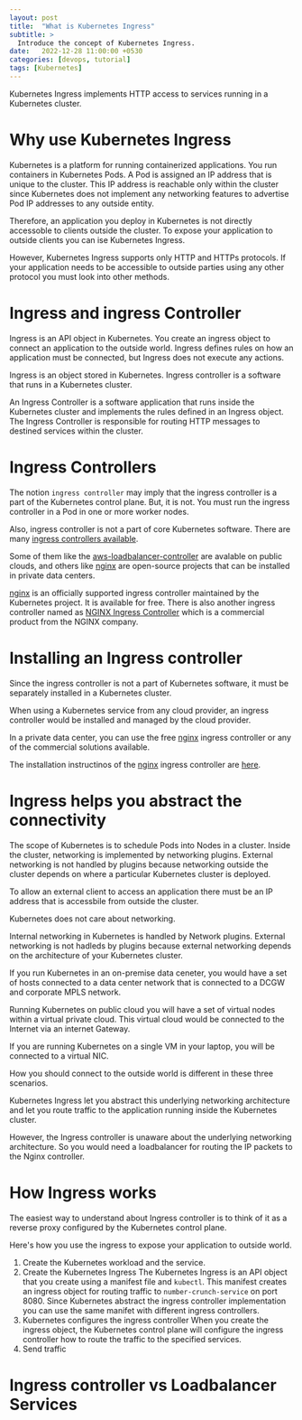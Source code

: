 ```yaml
---
layout: post
title:  "What is Kubernetes Ingress"
subtitle: > 
  Introduce the concept of Kubernetes Ingress.
date:   2022-12-28 11:00:00 +0530
categories: [devops, tutorial]
tags: [Kubernetes]
---
```


Kubernetes Ingress implements HTTP access to services running in a Kubernetes cluster.

# Why use Kubernetes Ingress

Kubernetes is a platform for running containerized applications. You run containers in Kubernetes Pods. A Pod is assigned an IP address that is unique to the cluster. This IP address is reachable only within the cluster since Kubernetes does not implement any networking features to advertise Pod IP addresses to any outside entity.

Therefore, an application you deploy in Kubernetes is not directly accessoble to clients outside the cluster. To expose your application to outside clients you can ise Kubernetes Ingress. 

However, Kubernetes Ingress supports only HTTP and HTTPs protocols. If your application needs to be accessible to outside parties using any other protocol you must look into other methods.

# Ingress and ingress Controller

Ingress is an API object in Kubernetes. You create an ingress object to connect an application to the outside world. Ingress defines rules on how an application must be connected, but Ingress does not execute any actions. 

<div class="inline-highlight">
Ingress is an object stored in Kubernetes.
Ingress controller is a software that runs in a Kubernetes cluster.
</div>

An Ingress Controller is a software application that runs inside the Kubernetes cluster and implements the rules defined in an Ingress object. The Ingress Controller is responsible for routing HTTP messages to destined services within the cluster.

# Ingress Controllers

The notion `ingress controller` may imply that the ingress controller is a part of the Kubernetes control plane. But, it is not. You must run the ingress controller in a Pod in one or more worker nodes. 

Also, ingress controller is not a part of core Kubernetes software. There are many [ingress controllers available].

Some of them like the [aws-loadbalancer-controller] are avalable on public clouds, and others like [nginx] are open-source projects that can be installed in private data centers.

[nginx] is an officially supported ingress controller maintained by the Kubernetes project. It is available for free. There is also another ingress controller named as [NGINX Ingress Controller] which is a commercial product from the NGINX company.

# Installing an Ingress controller

Since the ingress controller is not a part of Kubernetes software, it must be separately installed in a Kubernetes cluster.

When using a Kubernetes service from any cloud provider, an ingress controller would be installed and managed by the cloud provider. 

In a private data center, you can use the free [nginx] ingress controller or any of the commercial solutions available. 

The installation instructinos of the [nginx] ingress controller are [here][nginx-installation].


# Ingress helps you abstract the connectivity

The scope of Kubernetes is to schedule Pods into Nodes in a cluster. Inside the cluster, networking is implemented by networking plugins. External networking is not handled by plugins because networking outside the cluster depends on where a particular Kubernetes cluster is deployed.

To allow an external client to access an application there must be an IP address that is accessbile from outside the cluster. 


Kubernetes does not care about networking. 

Internal networking in Kubernetes is handled by Network plugins. External networking is not hadleds by plugins because external networking depends on the architecture of your Kubernetes cluster.

If you run Kubernetes in an on-premise data ceneter, you would have a set of hosts connected to a data center network that is connected to a DCGW and corporate MPLS network.

Running Kubernetes on public cloud you will have a set of virtual nodes within a virtual private cloud. This virtual cloud would be connected to the Internet via an internet Gateway. 

If you are running Kubernetes on a single VM in your laptop, you will be connected to a virtual NIC. 

How you should connect to the outside world is different in these three scenarios. 

Kubernetes Ingress let you abstract this underlying networking architecture and let you route traffic to the application running inside the Kubernetes cluster.

However, the Ingress controller is unaware about the underlying networking architecture. So you would need a loadbalancer for routing the IP packets to the Nginx controller.

# How Ingress works

The easiest way to understand about Ingress controller is to think of it as a reverse proxy configured by the Kubernetes control plane. 

Here's how you use the ingress to expose your application to outside world.

1. Create the Kubernetes workload and the service.
2. Create the Kubernetes Ingress
The Kubernetes Ingress is an API object that you create using a manifest file and `kubectl`.
This manifest creates an ingress object for routing traffic to `number-crunch-service` on port 8080. Since Kubernetes abstract the ingress controller implementation you can use the same manifet with different ingress controllers.
3. Kubernetes configures the ingress controller
When you create the ingress object, the Kubernetes control plane will configure the ingress controller how to route the traffic to the specified services.
4. Send traffic

# Ingress controller vs Loadbalancer Services

[ingress controllers available]: https://kubernetes.io/docs/concepts/services-networking/ingress-controllers/
[aws-loadbalancer-controller]: https://github.com/kubernetes-sigs/aws-load-balancer-controller#readme
[nginx]: https://kubernetes.github.io/ingress-nginx/deploy/
[NGINX Ingress Controller]: https://www.nginx.com/products/nginx-ingress-controller/
[nginx-installation]: https://kubernetes.github.io/ingress-nginx/deploy/#quick-start